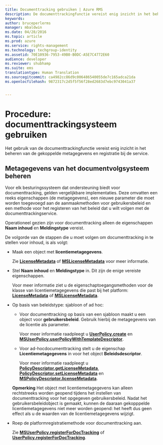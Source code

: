 ```yaml
---
title: Documenttracking gebruiken | Azure RMS
description: De documenttrackingfunctie vereist enig inzicht in het beheren van de gekoppelde metagegevens en registratie bij de service.
keywords: 
author: bruceperlerms
manager: mbaldwin
ms.date: 04/28/2016
ms.topic: article
ms.prod: azure
ms.service: rights-management
ms.technology: techgroup-identity
ms.assetid: 70E10936-7953-49B0-B0DC-A5E7C4772E60
audience: developer
ms.reviewer: shubhamp
ms.suite: ems
translationtype: Human Translation
ms.sourcegitcommit: ca4982cc86d9c006486540055de7c165adca21da
ms.openlocfilehash: 9872317c2d5f5f56f28ed2683d7ebc9743041a37


---
```


# Procedure: documenttrackingsysteem gebruiken

Het gebruik van de documenttrackingfunctie vereist enig inzicht in het beheren van de gekoppelde metagegevens en registratie bij de service.

## Metagegevens van het documentvolgsysteem beheren

Voor elk besturingssysteem dat ondersteuning biedt voor documenttracking, gelden vergelijkbare implementaties. Deze omvatten een reeks eigenschappen (de metagegevens), een nieuwe parameter die moet worden toegevoegd aan de aanmaakmethoden voor gebruikersbeleid en een methode voor het registeren van het beleid dat u wilt volgen met de documenttrackingservice.

Operationeel gezien zijn voor documenttracking alleen de eigenschappen **Naam inhoud** en **Meldingstype** vereist.

De volgorde van de stappen die u moet volgen om documenttracking in te stellen voor inhoud, is als volgt:

-   Maak een object met **licentiemetagegevens**.

    Zie [**LicenseMetadata**](/rights-management/sdk/4.2/api/android/com.microsoft.rightsmanagement#msipcthin2_licensemetadata_interface_java) of [**MSLicenseMetadata**](/rights-management/sdk/4.2/api/iOS/mslicensemetadata#msipcthin2_mslicensemetadata_class_objc) voor meer informatie.

-   Stel **Naam inhoud** en **Meldingstype** in. Dit zijn de enige vereiste eigenschappen.

    Voor meer informatie ziet u de eigenschaptoegangsmethoden voor de klasse van licentiemetagegevens die past bij het platform: [**LicenseMetadata**](/rights-management/sdk/4.2/api/android/com.microsoft.rightsmanagement#msipcthin2_licensemetadata_interface_java) of [**MSLicenseMetadata**](/rights-management/sdk/4.2/api/iOS/mslicensemetadata#msipcthin2_mslicensemetadata_class_objc).

-   Op basis van beleidstype: sjabloon of ad hoc:

    -   Voor documenttracking op basis van een sjabloon maakt u een object voor **gebruikersbeleid**. Gebruik hierbij de metagegevens van de licentie als parameter.

        Voor meer informatie raadpleegt u [**UserPolicy.create**](/rights-management/sdk/4.2/api/android/userpolicy#msipcthin2_userpolicy_class_java) en [**MSUserPolicy.userPolicyWithTemplateDescriptor**](/rights-management/sdk/4.2/api/iOS/msuserpolicy#msipcthin2_msuserpolicy_templatedescriptor_property_objc).

    -   Voor ad-hocdocumenttracking stelt u de eigenschap **Licentiemetagegevens** in voor het object **Beleidsdescriptor**.

        Voor meer informatie raadpleegt u [**PolicyDescriptor.getLicenseMetadata**](/rights-management/sdk/4.2/api/android/policydescriptor#msipcthin2_policydescriptor_interface_java), [**PolicyDescriptor.setLicenseMetadata**](/rights-management/sdk/4.2/api/android/policydescriptor#msipcthin2_policydescriptor_setlicensemetadata_java) en [**MSPolicyDescriptor.licenseMetadata**](/rights-management/sdk/4.2/api/iOS/mspolicydescriptor#msipcthin2_mspolicydescriptor_licensemetadata_property_objc).

    **Opmerking** Het object met licentiemetagegevens kan alleen rechtstreeks worden geopend tijdens het instellen van documenttracking voor het opgegeven gebruikersbeleid. Nadat het gebruikersbeleidobject is gemaakt, kunnen de daaraan gekopppelde licentiemetagegevens niet meer worden geopend: het heeft dus geen effect als u de waarden van de licentiemetagegevens wijzigt.

     

-   Roep de platformregistratiemethode voor documenttracking aan.

    Zie [**MSUserPolicy.registerForDocTracking**](/rights-management/sdk/4.2/api/iOS/msuserpolicy#msipcthin2_msuserpolicy_registerfordoctracking_userid_authenticationcallback_completionblock_method_objc) of [**UserPolicy.registerForDocTracking**](/rights-management/sdk/4.2/api/iOS/msuserpolicy#msipcthin2_msuserpolicy_registerfordoctracking_userid_authenticationcallback_completionblock_method_objc).

 

 



<!--HONumber=Jul16_HO3-->


